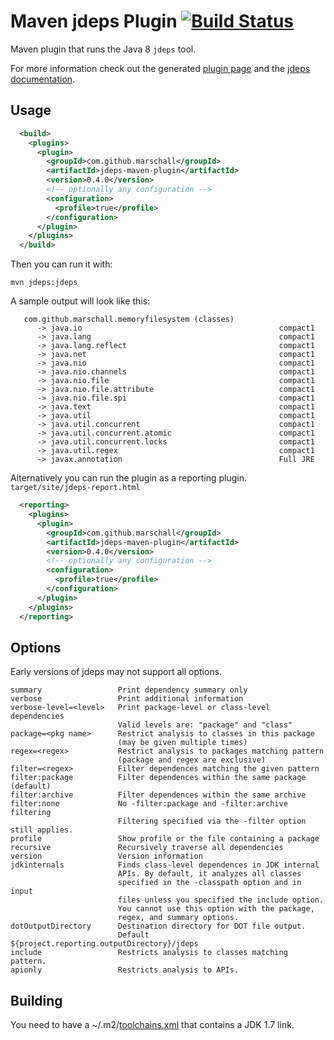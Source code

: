 Maven jdeps Plugin [![Build Status](https://travis-ci.org/marschall/jdeps-maven-plugin.svg?branch=master)](https://travis-ci.org/marschall/jdeps-maven-plugin)
==================

Maven plugin that runs the Java 8 `jdeps` tool.

For more information check out the generated [plugin page](http://marschall.github.io/jdeps-maven-plugin/) and the [jdeps documentation](https://docs.oracle.com/en/java/javase/11/tools/jdeps.html).

Usage
-----
```xml
  <build>
    <plugins>
      <plugin>
        <groupId>com.github.marschall</groupId>
        <artifactId>jdeps-maven-plugin</artifactId>
        <version>0.4.0</version>
        <!-- optionally any configuration -->
        <configuration>
          <profile>true</profile>
        </configuration>
      </plugin>
    </plugins>
  </build>
```

Then you can run it with:

```
mvn jdeps:jdeps
```

A sample output will look like this:
```
   com.github.marschall.memoryfilesystem (classes)
      -> java.io                                            compact1
      -> java.lang                                          compact1
      -> java.lang.reflect                                  compact1
      -> java.net                                           compact1
      -> java.nio                                           compact1
      -> java.nio.channels                                  compact1
      -> java.nio.file                                      compact1
      -> java.nio.file.attribute                            compact1
      -> java.nio.file.spi                                  compact1
      -> java.text                                          compact1
      -> java.util                                          compact1
      -> java.util.concurrent                               compact1
      -> java.util.concurrent.atomic                        compact1
      -> java.util.concurrent.locks                         compact1
      -> java.util.regex                                    compact1
      -> javax.annotation                                   Full JRE
```

Alternatively you can run the plugin as a reporting plugin. `target/site/jdeps-report.html`

```xml
  <reporting>
    <plugins>
      <plugin>
        <groupId>com.github.marschall</groupId>
        <artifactId>jdeps-maven-plugin</artifactId>
        <version>0.4.0</version>
        <!-- optionally any configuration -->
        <configuration>
          <profile>true</profile>
        </configuration>
      </plugin>
    </plugins>
  </reporting>
```


Options
-------
Early versions of jdeps may not support all options.

```
summary                 Print dependency summary only
verbose                 Print additional information
verbose-level=<level>   Print package-level or class-level dependencies
                        Valid levels are: "package" and "class"
package=<pkg name>      Restrict analysis to classes in this package
                        (may be given multiple times)
regex=<regex>           Restrict analysis to packages matching pattern
                        (package and regex are exclusive)
filter=<regex>          Filter dependences matching the given pattern
filter:package          Filter dependences within the same package (default)
filter:archive          Filter dependences within the same archive
filter:none             No -filter:package and -filter:archive filtering
                        Filtering specified via the -filter option still applies.
profile                 Show profile or the file containing a package
recursive               Recursively traverse all dependencies
version                 Version information
jdkinternals            Finds class-level dependences in JDK internal
                        APIs. By default, it analyzes all classes
                        specified in the -classpath option and in input
                        files unless you specified the include option.
                        You cannot use this option with the package,
                        regex, and summary options.
dotOutputDirectory      Destination directory for DOT file output.
                        Default ${project.reporting.outputDirectory}/jdeps
include                 Restricts analysis to classes matching pattern.
apionly                 Restricts analysis to APIs.
```

Building
-------
You need to have a ~/.m2/[toolchains.xml](http://maven.apache.org/guides/mini/guide-using-toolchains.html) that contains a JDK 1.7 link.

